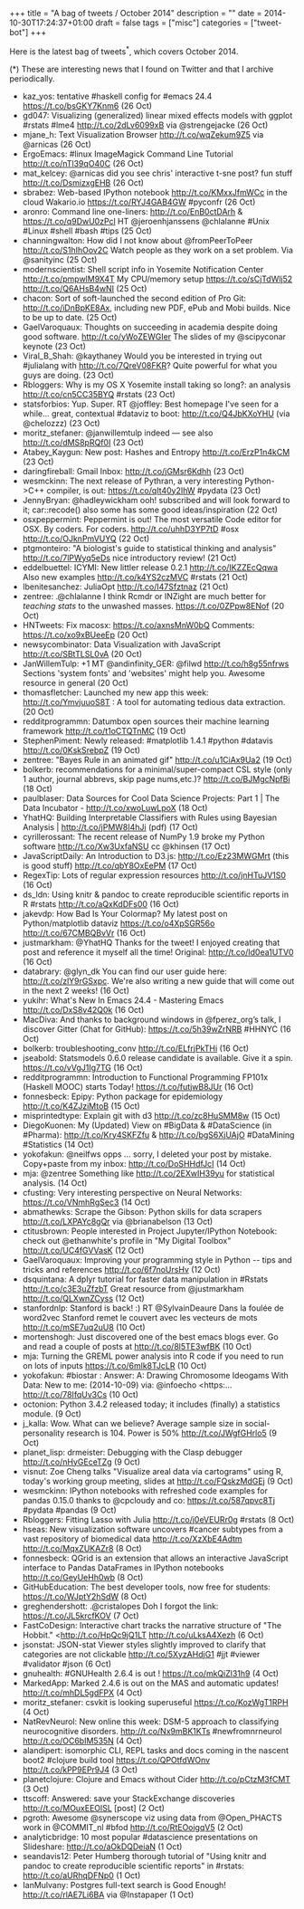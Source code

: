 +++
title = "A bag of tweets / October 2014"
description = ""
date = 2014-10-30T17:24:37+01:00
draft = false
tags = ["misc"]
categories = ["tweet-bot"]
+++

Here is the latest bag of tweets<sup>*</sup>, which covers October 2014.

<!--more-->

(*) These are interesting news that I found on Twitter and that I archive periodically.

* kaz_yos: tentative #haskell config for #emacs 24.4 <https://t.co/bsGKY7Knm6> (26 Oct)
* gd047: Visualizing (generalized) linear mixed effects models with ggplot #rstats #lme4 <http://t.co/2dLv6099xB> via @strengejacke (26 Oct)
* mjane_h: Text Visualization Browser <http://t.co/wqZekum9Z5> via @arnicas (26 Oct)
* ErgoEmacs: #linux ImageMagick Command Line Tutorial <http://t.co/nTl39qO40C> (26 Oct)
* mat_kelcey: @arnicas did you see chris' interactive t-sne post? fun stuff <http://t.co/DsmizxgEHB> (26 Oct)
* sbrabez: Web-based IPython notebook <http://t.co/KMxxJfmWCc> in the cloud Wakario.io <https://t.co/RYJ4GAB4GW> #pyconfr (26 Oct)
* aronro: Command line one-liners: <http://t.co/EnB0ctDArh> & <https://t.co/q9DwU0zPcl> HT @jeroenhjanssens @chlalanne #Unix #Linux #shell #bash #tips (25 Oct)
* channingwalton: How did I not know about @fromPeerToPeer <http://t.co/S1hIhOov2C> Watch people as they work on a set problem. Via @sanityinc (25 Oct)
* modernscientist: Shell script info in Yosemite Notification Center <http://t.co/pmpwlM9X4T> My CPU/memory setup <https://t.co/sCjTdWlj52> <http://t.co/Q6AHsB4wNI> (25 Oct)
* chacon: Sort of soft-launched the second edition of Pro Git: <http://t.co/iDnBpKE8Ax>, including new PDF, ePub and Mobi builds. Nice to be up to date. (25 Oct)
* GaelVaroquaux: Thoughts on succeeding in academia despite doing good software. <http://t.co/yWoZEWGIer> The slides of my @scipyconar keynote (23 Oct)
* Viral_B_Shah: @kaythaney Would you be interested in trying out #julialang with <http://t.co/7QreV08FKR>? Quite powerful for what you guys are doing. (23 Oct)
* Rbloggers: Why is my OS X Yosemite install taking so long?: an analysis <http://t.co/cn5CC35BYQ> #rstats (23 Oct)
* statsforbios: Yup. Super. RT @joffley: Best homepage I've seen for a while... great, contextual #dataviz to boot: <http://t.co/Q4JbKXoYHU> (via @chelozzz) (23 Oct)
* moritz_stefaner: @janwillemtulp indeed — see also <http://t.co/dMS8pRQf0I> (23 Oct)
* Atabey_Kaygun: New post: Hashes and Entropy <http://t.co/ErzP1n4kCM> (23 Oct)
* daringfireball: Gmail Inbox: <http://t.co/jGMsr6Kdhh> (23 Oct)
* wesmckinn: The next release of Pythran, a very interesting Python->C++ compiler, is out: <https://t.co/qIt40y2IhW> #pydata (23 Oct)
* JennyBryan: @hadleywickham ooh! subscribed and will look forward to it; car::recode() also some has some good ideas/inspiration (22 Oct)
* osxpeppermint: Peppermint is out! The most versatile Code editor for OSX. By coders. For coders. <http://t.co/uhhD3YP7tD> #osx <http://t.co/OJknPmVUYQ> (22 Oct)
* ptgmonteiro: "A biologist's guide to statistical thinking and analysis" <http://t.co/7lPWyq5eDs> nice introductory review! (21 Oct)
* eddelbuettel: ICYMI: New littler release 0.2.1  <http://t.co/IKZZEcQqwa> Also new examples  <http://t.co/k4YS2czMVC> #rstats (21 Oct)
* lbenitesanchez: JuliaOpt <http://t.co/I47Sfztnaz> (21 Oct)
* zentree: .@chlalanne I think Rcmdr or INZight are much better for *teaching stats* to the unwashed masses. <https://t.co/0ZPpw8ENof> (20 Oct)
* HNTweets: Fix macosx: <https://t.co/axnsMnW0bQ> Comments: <https://t.co/xo9xBUeeEp> (20 Oct)
* newsycombinator: Data Visualization with JavaScript <http://t.co/SBtTLSL0vA> (20 Oct)
* JanWillemTulp: +1 MT @andinfinity_GER: @filwd <http://t.co/h8g55nfrws> Sections 'system fonts' and 'websites' might help you. Awesome resource in general (20 Oct)
* thomasfletcher: Launched my new app this week: <http://t.co/YmvjuuoS8T> : A tool for automating tedious data extraction. (20 Oct)
* redditprogrammn: Datumbox open sources their machine learning framework <http://t.co/t1oCTQTnMC> (19 Oct)
* StephenPiment: Newly released: #matplotlib 1.4.1 #python #datavis <http://t.co/0KskSrebpZ> (19 Oct)
* zentree: "Bayes Rule in an animated gif" <http://t.co/u1CiAx9Ua2> (19 Oct)
* bolkerb: recommendations for a minimal/super-compact CSL style (only 1 author,  journal abbrevs, skip page nums,etc.)? <http://t.co/BJMgcNpfBi> (18 Oct)
* paulblaser: Data Sources for Cool Data Science Projects: Part 1 | The Data Incubator - <http://t.co/xwoLuwLpoX> (18 Oct)
* YhatHQ: Building Interpretable Classifiers with Rules using Bayesian Analysis | <http://t.co/jPMW8I4hJi> (pdf) (17 Oct)
* cyrillerossant: The recent release of NumPy 1.9 broke my Python software <http://t.co/Xw3UxfaNSU> cc @khinsen (17 Oct)
* JavaScriptDaily: An Introduction to D3.js: <http://t.co/Ez23MWGMrt> (this is good stuff) <http://t.co/qbY8OxEePM> (17 Oct)
* RegexTip: Lots of regular expression resources <http://t.co/jnHTuJV1S0> (16 Oct)
* ds_ldn: Using knitr & pandoc to create reproducible scientific reports in R #rstats <http://t.co/aQxKdDFs00> (16 Oct)
* jakevdp: How Bad Is Your Colormap? My latest post on Python/matplotlib dataviz <https://t.co/o4XpSGR56o> <http://t.co/67CMBQBvVr> (16 Oct)
* justmarkham: @YhatHQ Thanks for the tweet! I enjoyed creating that post and reference it myself all the time! Original: <http://t.co/Id0ea1UTV0> (16 Oct)
* databrary: @glyn_dk You can find our user guide here: <http://t.co/zlY9rGSxpc>. We're also writing a new guide that will come out in the next 2 weeks! (16 Oct)
* yukihr: What's New In Emacs 24.4 - Mastering Emacs <http://t.co/DxS8v42Q0k> (16 Oct)
* MacDiva: And thanks to background windows in @fperez_org’s talk, I discover Gitter (Chat for GitHub): <https://t.co/5h39wZrNRB> #HHNYC (16 Oct)
* bolkerb: troubleshooting_conv <http://t.co/ELfrjPkTHi> (16 Oct)
* jseabold: Statsmodels 0.6.0 release candidate is available. Give it a spin. <https://t.co/vVgJ1Ig7TG> (16 Oct)
* redditprogrammn: Introduction to Functional Programming FP101x (Haskell MOOC) starts Today! <https://t.co/futjwB8JUr> (16 Oct)
* fonnesbeck: Epipy: Python package for epidemiology <http://t.co/K4ZJziMtoB> (15 Oct)
* misprintedtype: Explain git with d3 <http://t.co/zc8HuSMM8w> (15 Oct)
* DiegoKuonen: My (Updated) View on #BigData & #DataScience (in #Pharma): <http://t.co/Kry4SKFZfu> & <http://t.co/bgS6XjUAjO> #DataMining #Statistics (14 Oct)
* yokofakun: @neilfws opps ... sorry, I deleted your post by mistake. Copy+paste from my inbox: <http://t.co/DoSHHdfJcI> (14 Oct)
* mja: @zentree Something like <http://t.co/2EXwIH39yu> for statistical analysis. (14 Oct)
* cfusting: Very interesting perspective on Neural Networks: <https://t.co/VNmhRgSec3> (14 Oct)
* abmathewks: Scrape the Gibson: Python skills for data scrapers <http://t.co/LXPAYc8gQr> via @brianabelson (13 Oct)
* ctitusbrown: People interested in Project Jupyter/IPython Notebook: check out @ethanwhite's profile in "My Digital Toolbox" <http://t.co/UC4fGVVasK> (12 Oct)
* GaelVaroquaux: Improving your programming style in Python -- tips and tricks and references <http://t.co/6f7noUrsHv> (12 Oct)
* dsquintana: A dplyr tutorial for faster data manipulation in #Rstats <http://t.co/c3E3uZfzbT> Great resource from @justmarkham <http://t.co/QLXwnZCyss> (12 Oct)
* stanfordnlp: Stanford is back! :) RT @SylvainDeaure Dans la foulée de word2vec Stanford remet le couvert avec les vecteurs de mots <http://t.co/mSE7uq2uU8> (10 Oct)
* mortenshogh: Just discovered one of the best emacs blogs ever. Go and read a couple of posts at <http://t.co/8l5TE3wfBK> (10 Oct)
* mja: Turning the GREML power analysis into R code if you need to run on lots of inputs <https://t.co/6mlk8TJcLR> (10 Oct)
* yokofakun: #biostar : Answer: A: Drawing Chromosome Ideogams With Data: New to me: (2014-10-09) via: @infoecho <https:... <http://t.co/78IfqUv3Cs> (10 Oct)
* octonion: Python 3.4.2 released today; it includes (finally) a statistics module. (9 Oct)
* j_kalla: Wow. What can we believe? Average sample size in social-personality research is 104. Power is 50% <http://t.co/JWgfGHrlo5> (9 Oct)
* planet_lisp: drmeister: Debugging with the Clasp debugger <http://t.co/nHyGEceTZg> (9 Oct)
* visnut: Zoe Cheng talks "Visualize areal data via cartograms" using R, today's working group meeting, slides at <http://t.co/FQskzMdGEj> (9 Oct)
* wesmckinn: IPython notebooks with refreshed code examples for pandas 0.15.0 thanks to @cpcloudy and co: <https://t.co/587qpvc8Tj> #pydata #pandas (9 Oct)
* Rbloggers: Fitting Lasso with Julia <http://t.co/j0eVEURr0g> #rstats (8 Oct)
* hseas: New visualization software uncovers #cancer subtypes from a vast repository of biomedical data <http://t.co/XzXbE4Adtm> <http://t.co/MqxZUKAZr8> (8 Oct)
* fonnesbeck: QGrid is an extension that allows an interactive JavaScript interface to Pandas DataFrames in IPython notebooks <http://t.co/GeyUeHh0wb> (8 Oct)
* GitHubEducation: The best developer tools, now free for students: <https://t.co/WJptY2hSdW> (8 Oct)
* greghendershott: .@cristalopes Doh I forgot the link: <https://t.co/JL5krcfKOV> (7 Oct)
* FastCoDesign: Interactive chart tracks the narrative structure of "The Hobbit." <http://t.co/HpQc9jQ1LT <http://t.co/uLksA4Xezh> (6 Oct)
* jsonstat: JSON-stat Viewer styles slightly improved to clarify that categories are not clickable <http://t.co/5XyzAHdjG1> #jjt #viewer #validator #json (6 Oct)
* gnuhealth: #GNUHealth 2.6.4 is out ! <https://t.co/mkQiZl31h9> (4 Oct)
* MarkedApp: Marked 2.4.6 is out on the MAS and automatic updates! <http://t.co/mhDL5gdFPX> (4 Oct)
* moritz_stefaner: csvkit is looking superuseful <https://t.co/KozWgT1RPH> (4 Oct)
* NatRevNeurol: New online this week: DSM-5 approach to classifying neurocognitive disorders. <http://t.co/Nx9mBK1KTs> #newfromnrneurol <http://t.co/OC6bIM535N> (4 Oct)
* alandipert: isomorphic CLI, REPL tasks and docs coming in the nascent boot2 #clojure build tool <https://t.co/QPOtfdWOnv> <http://t.co/kPP9EPr9J4> (3 Oct)
* planetclojure: Clojure and Emacs without Cider <http://t.co/pCtzM3fCMT> (3 Oct)
* ttscoff: Answered: save your StackExchange discoveries <http://t.co/MOuxEEOlSL> [post] (2 Oct)
* pgroth: Awesome @synerscope viz using data from @Open_PHACTS work in @COMMIT_nl #bfod <http://t.co/RtEOoigqV5> (2 Oct)
* analyticbridge: 10 most popular #datascience presentations on Slideshare: <http://t.co/aOkDQDeiaN> (1 Oct)
* seandavis12: Peter Humberg thorough tutorial of "Using knitr and pandoc to create reproducible scientific reports" in #rstats: <http://t.co/aURhqDFNp0> (1 Oct)
* IanMulvany: Postgres full-text search is Good Enough! <http://t.co/rlAE7Li6BA> via @Instapaper (1 Oct)
